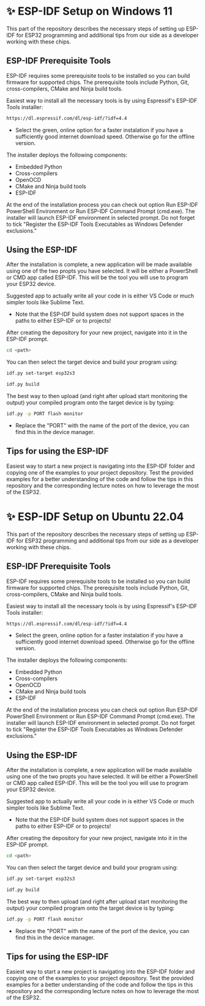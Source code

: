 # ✨ ESP-IDF Setup on Windows 11
This part of the repository describes the necessary steps of setting up ESP-IDF for ESP32 programming and additional tips from our side as a developer working with these chips.

## ESP-IDF Prerequisite Tools
ESP-IDF requires some prerequisite tools to be installed so you can build firmware for supported chips. The prerequisite tools include Python, Git, cross-compilers, CMake and Ninja build tools.

Easiest way to install all the necessary tools is by using Espressif's ESP-IDF Tools installer:
```sh
https://dl.espressif.com/dl/esp-idf/?idf=4.4
```

* Select the green, online option for a faster instalation if you have a sufficiently good internet download speed. Otherwise go for the offline version.

The installer deploys the following components:
* Embedded Python
* Cross-compilers
* OpenOCD
* CMake and Ninja build tools
* ESP-IDF 

At the end of the installation process you can check out option Run ESP-IDF PowerShell Environment or Run ESP-IDF Command Prompt (cmd.exe). The installer will launch ESP-IDF environment in selected prompt. Do not forget to tick "Register the ESP-IDF Tools Executables as Windows Defender exclusions."

## Using the ESP-IDF
After the installation is complete, a new application will be made available using one of the two propts you have selected. It will be either a PowerShell or CMD app called ESP-IDF. This will be the tool you will use to program your ESP32 device.

Suggested app to actually write all your code in is either VS Code or much simpler tools like Sublime Text.

* Note that the ESP-IDF build system does not support spaces in the paths to either ESP-IDF or to projects!

After creating the depository for your new project, navigate into it in the ESP-IDF prompt.

```sh
cd <path>
```
You can then select the target device and build your program using:

```sh
idf.py set-target esp32s3
```

```sh
idf.py build
```

The best way to then upload (and right after upload start monitoring the output) your compiled program onto the target device is by typing:

```sh
idf.py -p PORT flash monitor
```

* Replace the "PORT" with the name of the port of the device, you can find this in the device manager.

## Tips for using the ESP-IDF
Easiest way to start a new project is navigating into the ESP-IDF folder and copying one of the examples to your project depository.
Test the provided examples for a better understanding of the code and follow the tips in this repository and the corresponding lecture notes on how to leverage the most of the ESP32.

# ✨ ESP-IDF Setup on Ubuntu 22.04
This part of the repository describes the necessary steps of setting up ESP-IDF for ESP32 programming and additional tips from our side as a developer working with these chips.

## ESP-IDF Prerequisite Tools
ESP-IDF requires some prerequisite tools to be installed so you can build firmware for supported chips. The prerequisite tools include Python, Git, cross-compilers, CMake and Ninja build tools.

Easiest way to install all the necessary tools is by using Espressif's ESP-IDF Tools installer:
```sh
https://dl.espressif.com/dl/esp-idf/?idf=4.4
```

* Select the green, online option for a faster instalation if you have a sufficiently good internet download speed. Otherwise go for the offline version.

The installer deploys the following components:
* Embedded Python
* Cross-compilers
* OpenOCD
* CMake and Ninja build tools
* ESP-IDF 

At the end of the installation process you can check out option Run ESP-IDF PowerShell Environment or Run ESP-IDF Command Prompt (cmd.exe). The installer will launch ESP-IDF environment in selected prompt. Do not forget to tick "Register the ESP-IDF Tools Executables as Windows Defender exclusions."

## Using the ESP-IDF
After the installation is complete, a new application will be made available using one of the two propts you have selected. It will be either a PowerShell or CMD app called ESP-IDF. This will be the tool you will use to program your ESP32 device.

Suggested app to actually write all your code in is either VS Code or much simpler tools like Sublime Text.

* Note that the ESP-IDF build system does not support spaces in the paths to either ESP-IDF or to projects!

After creating the depository for your new project, navigate into it in the ESP-IDF prompt.

```sh
cd <path>
```
You can then select the target device and build your program using:

```sh
idf.py set-target esp32s3
```

```sh
idf.py build
```

The best way to then upload (and right after upload start monitoring the output) your compiled program onto the target device is by typing:

```sh
idf.py -p PORT flash monitor
```

* Replace the "PORT" with the name of the port of the device, you can find this in the device manager.

## Tips for using the ESP-IDF
Easiest way to start a new project is navigating into the ESP-IDF folder and copying one of the examples to your project depository.
Test the provided examples for a better understanding of the code and follow the tips in this repository and the corresponding lecture notes on how to leverage the most of the ESP32.
